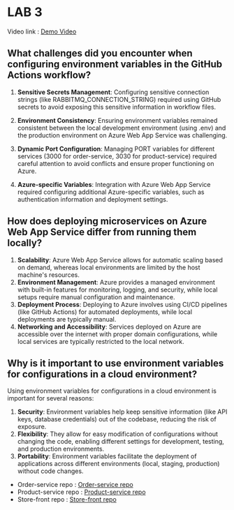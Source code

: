 # LAB 3
Video link : [Demo Video](https://youtu.be/5guHAJy7VX4)

## What challenges did you encounter when configuring environment variables in the GitHub Actions workflow?

1. **Sensitive Secrets Management**: Configuring sensitive connection strings (like RABBITMQ_CONNECTION_STRING) required using GitHub secrets to avoid exposing this sensitive information in workflow files.

2. **Environment Consistency**: Ensuring environment variables remained consistent between the local development environment (using .env) and the production environment on Azure Web App Service was challenging.

3. **Dynamic Port Configuration**: Managing PORT variables for different services (3000 for order-service, 3030 for product-service) required careful attention to avoid conflicts and ensure proper functioning on Azure.

4. **Azure-specific Variables**: Integration with Azure Web App Service required configuring additional Azure-specific variables, such as authentication information and deployment settings.


## How does deploying microservices on Azure Web App Service differ from running them locally?
1. **Scalability**: Azure Web App Service allows for automatic scaling based on demand, whereas local environments are limited by the host machine's resources.
2. **Environment Management**: Azure provides a managed environment with built-in features for monitoring, logging, and security, while local setups require manual configuration and maintenance.
3. **Deployment Process**: Deploying to Azure involves using CI/CD pipelines (like GitHub Actions) for automated deployments, while local deployments are typically manual.
4. **Networking and Accessibility**: Services deployed on Azure are accessible over the internet with proper domain configurations, while local services are typically restricted to the local network.


## Why is it important to use environment variables for configurations in a cloud environment?
Using environment variables for configurations in a cloud environment is important for several reasons:
1. **Security**: Environment variables help keep sensitive information (like API keys, database credentials) out of the codebase, reducing the risk of exposure.
2. **Flexibility**: They allow for easy modification of configurations without changing the code, enabling different settings for development, testing, and production environments.
3. **Portability**: Environment variables facilitate the deployment of applications across different environments (local, staging, production) without code changes.


- Order-service repo : [Order-service repo](https://github.com/boud0217/order-service)
- Product-service repo : [Product-service repo](https://github.com/boud0217/product-service)
- Store-front repo : [Store-front repo](https://github.com/boud0217/store-front)
